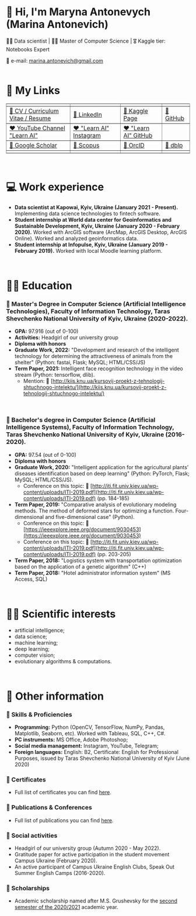 # 👋 Hi, I'm Maryna Antonevych (Marina Antonevich)
👩‍💻 Data scientist | 👩‍🎓 Master of Computer Science | 🎖 Kaggle tier: Notebooks Expert
<br/>

📩 e-mail: marina.antonevich@gmail.com <br/>
<br/>


# 🔗 My Links
<table rules="all" align="center">
<tbody>

  <tr>
    <td></td>
    <td></td>
    <td></td>
    <td></td>
  </tr>
  
  <tr>
    <td><a href="https://www.canva.com/design/DAE6YtdOBAQ/AjIeHbKUTYxZucwciY135w/view?utm_content=DAE6YtdOBAQ&utm_campaign=designshare&utm_medium=link&utm_source=publishsharelink#1">👤 CV / Curriculum Vitae / Resume</a></td>
    <td><a href="https://www.linkedin.com/in/maryna-antonevych/">👤 LinkedIn</a></td>
    <td><a href="https://www.kaggle.com/maricinnamon">👤 Kaggle Page</a></td>
    <td><a href="https://github.com/maricinnamon">👤 GitHub</a></td>
  </tr>
  
  <tr>
    <td><a href="https://www.youtube.com/channel/UCEJ8IRbmEl3tEZahc17pwrw">❤️ YouTube Channel "Learn AI"</a></td>
    <td><a href="https://www.instagram.com/learn.ai.python/">❤️ "Learn AI" Instagram</a></td>
    <td><a href="https://github.com/learn-ai-python">❤️ "Learn AI" GitHub</a></td>
    <td></td>
  </tr>
  
  <tr>
    <td><a href="https://scholar.google.com/citations?user=1FYbaYwAAAAJ&hl=uk">📄 Google Scholar</a></td>
    <td><a href="https://www.scopus.com/authid/detail.uri?authorId=57216150467">📄 Scopus</a></td>
    <td><a href="https://orcid.org/0000-0003-3640-7630">📄 OrcID</a></td>
    <td><a href="https://dblp.org/pid/309/3242.html">📄 dblp</a></td>
  </tr>
  
  <tr>
    <td></td>
    <td></td>
    <td></td>
    <td></td>
  </tr>
  
</tbody>
</table>
<br/>


# 💻 Work experience
- **Data scientist at Kapowai, Kyiv, Ukraine (January 2021 - Present).** Implementing data science technologies to fintech software.
- **Student internship at World data center for Geoinformatics and Sustainable Development, Kyiv, Ukraine (January 2020 - February 2020).** Worked with ArcGIS software (ArcMap, ArcGIS Desktop, ArcGIS Online). Worked and analyzed geoinformatics data.
- **Student internship at Infopulse, Kyiv, Ukraine (January 2019 - February 2019).** Worked with local Moodle learning platform.
<br/>


# 👩‍🎓 Education
### 📍 Master's Degree in Computer Science (Artificial Intelligence Technologies), Faculty of Information Technology, Taras Shevchenko National University of Kyiv, Ukraine (2020-2022).
- **GPA:** 97.916 (out of 0-100)
- **Activities:** Headgirl of our university group
- **Diploma with honors**
- **Graduate Work, 2022:** "Development and research of the intelligent technology for determining the attractiveness of animals from the shelter" (Python: fastai, Flask; MySQL; HTML/CSS/JS)
- **Term Paper, 2021:** Intelligent face recognition technology in the video stream (Python: tensorflow, dlib). 
    - Mention: 🔗 [http://kiis.knu.ua/kursovij-proekt-z-tehnologij-shtuchnogo-intelektu/](http://kiis.knu.ua/kursovij-proekt-z-tehnologij-shtuchnogo-intelektu/)
<br/>


### 📍 Bachelor's degree in Computer Science (Artificial Intelligence Systems), Faculty of Information Technology, Taras Shevchenko National University of Kyiv, Ukraine (2016-2020).
- **GPA:** 97.54 (out of 0-100)
- **Diploma with honors**
- **Graduate Work, 2020:** "Intelligent application for the agricultural plants’ diseases identification based on deep learning" (Python: PyTorch, Flask; MySQL; HTML/CSS/JS).
    - Conference on this topic: 🔗 [http://iti.fit.univ.kiev.ua/wp-content/uploads/ITI-2019.pdf](http://iti.fit.univ.kiev.ua/wp-content/uploads/ITI-2019.pdf) (pp. 184-185)
- **Term Paper, 2019:** "Comparative analysis of evolutionary modeling methods. The method of deformed stars for optimizing a function. Four-dimensional and five-dimensional case" (Python).
     - Conference on this topic: 🔗 [https://ieeexplore.ieee.org/document/9030453](https://ieeexplore.ieee.org/document/9030453)<br/>
     - Conference on this topic: 🔗 [http://iti.fit.univ.kiev.ua/wp-content/uploads/ITI-2019.pdf](http://iti.fit.univ.kiev.ua/wp-content/uploads/ITI-2019.pdf) (pp. 203-205)<br/>
- **Term Paper, 2018:** "Logistics system with transportation optimization based on the application of a genetic algorithm" (C++)
- **Term Paper, 2018:** "Hotel administrator information system" (MS Access, SQL)
<br/>


# 👩‍💻 Scientific interests
- artificial intelligence; 
- data science; 
- machine learning; 
- deep learning; 
- computer vision; 
- evolutionary algorithms & computations.
<br/>


# 💾 Other information
### 📍 Skills & Proficiencies
- **Programming:** Python (OpenCV, TensorFlow, NumPy, Pandas, Matplotlib, Seaborn,  etc). Worked with Tableau, SQL, C++, C#.
- **PC instruments:** MS Office, Adobe Photoshop;
- **Social media management:** Instagram, YouTube, Telegram;
- **Foreign languages:** English: B2, Certificate: English for Professional Purposes, issued by Taras Shevchenko National University of Kyiv (June 2020)

### 📍 Certificates
- Full list of certificates you can find [here](./certificates.html).

### 📍 Publications & Conferences
- Full list of publications you can find [here](./publiocations.html).

### 📍 Social activities
- Headgirl of our university group (Autumn 2020 - May 2022).
- Gratitude paper for active participation in the student movement Campus Ukraine (February 2020).
- An active participant of Campus Ukraine English Clubs, Speak Out Summer English Camps (2016-2020).

### 📍 Scholarships
- Academic scholarship named after M.S. Grushevsky for the [second semester of the 2020/2021](https://mon.gov.ua/ua/npa/pro-priznachennya-akademichnoyi-stipendiyi-imeni-m-s-grushevskogo-na-ii-semestr-20202021-navchalnogo-roku) academic year.

